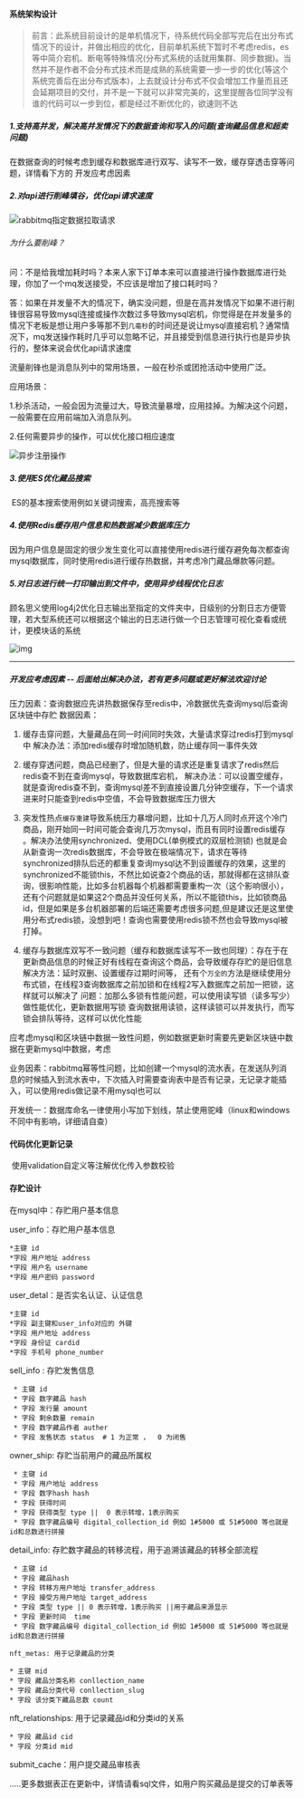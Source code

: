 #### 系统架构设计

> 前言：此系统目前设计的是单机情况下，待系统代码全部写完后在出分布式情况下的设计，并做出相应的优化，目前单机系统下暂时不考虑redis，es等中简介宕机、断电等特殊情况(分布式系统的话就用集群、同步数据)。当然并不是作者不会分布式技术而是成熟的系统需要一步一步的优化(等这个系统完善后在出分布式版本)，上去就设计分布式不仅会增加工作量而且还会延期项目的交付，并不是一下就可以非常完美的，这里提醒各位同学没有谁的代码可以一步到位，都是经过不断优化的，欲速则不达

##### 1.支持高并发，解决高并发情况下的数据查询和写入的问题(查询藏品信息和超卖问题)

在数据查询的时候考虑到缓存和数据库进行双写、读写不一致，缓存穿透击穿等问题，详情看下方的 开发应考虑因素

##### 2.对api进行削峰填谷，优化api请求速度

![rabbitmq指定数据拉取请求](%E7%B3%BB%E7%BB%9F%E6%9E%B6%E6%9E%84%E4%BB%A3%E7%A0%81%E8%AE%BE%E8%AE%A1.assets/rabbitmq%E6%8C%87%E5%AE%9A%E6%95%B0%E6%8D%AE%E6%8B%89%E5%8F%96%E8%AF%B7%E6%B1%82.png)

###### 为什么要削峰？

问：不是给我增加耗时吗？本来人家下订单本来可以直接进行操作数据库进行处理，你加了一个mq发送接受，不应该是增加了接口耗时吗？

答：如果在并发量不大的情况下，确实没问题，但是在高并发情况下如果不进行削锋很容易导致mysql连接或操作次数过多导致mysql宕机，你觉得是在并发量多的情况下老板是想让用户多等那不到`几毫秒`的时间还是说让mysql直接宕机？通常情况下，mq发送操作耗时几乎可以忽略不记，并且接受到信息进行执行也是异步执行的，整体来说会优化api请求速度

流量削锋也是消息队列中的常用场景，一般在秒杀或团抢活动中使用广泛。

应用场景：

1.秒杀活动，一般会因为流量过大，导致流量暴增，应用挂掉。为解决这个问题，一般需要在应用前端加入消息队列。	

2.任何需要异步的操作，可以优化接口相应速度

![异步注册操作](%E7%B3%BB%E7%BB%9F%E6%9E%B6%E6%9E%84%E4%BB%A3%E7%A0%81%E8%AE%BE%E8%AE%A1.assets/%E5%BC%82%E6%AD%A5%E6%B3%A8%E5%86%8C%E6%93%8D%E4%BD%9C.png)

##### 3.使用ES优化藏品搜索

​	ES的基本搜索使用例如关键词搜索，高亮搜索等

##### 4.使用Redis缓存用户信息和热数据减少数据库压力

​	因为用户信息是固定的很少发生变化可以直接使用redis进行缓存避免每次都查询mysql数据库，同时使用redis进行缓存热数据，并考虑冷门藏品爆款等问题。

##### 5.对日志进行统一打印输出到文件中，使用异步线程优化日志

​	顾名思义使用log4j2优化日志输出至指定的文件夹中，日级别的分割日志方便管理，若大型系统还可以根据这个输出的日志进行做一个日志管理可视化查看或统计，更模块话的系统

![img](%E7%B3%BB%E7%BB%9F%E6%9E%B6%E6%9E%84%E4%BB%A3%E7%A0%81%E8%AE%BE%E8%AE%A1.assets/184329_a931b0a9_87650.png)

---

##### 开发应考虑因素 -- 后面给出解决办法，若有更多问题或更好解法欢迎讨论

压力因素：查询数据应先讲热数据保存至redis中，冷数据优先查询mysql后查询区块链中存贮
数据因素：

  1. 缓存击穿问题，大量藏品在同一时间同时失效，大量请求穿过redis打到mysql中
     解决办法：添加redis缓存时增加随机数，防止缓存同一事件失效

  2. 缓存穿透问题，商品已经删了，但是大量的请求还是重复请求了redis然后redis查不到在查询mysql，导致数据库宕机，
     解决办法：可以设置空缓存，就是查询redis查不到，查询mysql差不到直接设置几分钟空缓存，下一个请求进来时只能查到redis中空值，不会导致数据库压力很大

  3. 突发性热点`缓存重建`导致系统压力暴增问题，比如十几万人同时点开这个冷门商品，刚开始同一时间可能会查询几万次mysql，而且有同时设置redis缓存 。解决办法使用synchronized、使用DCL(单例模式的双层检测锁) 也就是会从新查询一次redis数据库，不会导致在极端情况下，请求在等待synchronized排队后还的都重复查询mysql达不到设置缓存的效果，这里的synchronized不能锁this，不然比如说查2个商品的话，那就得都在这排队查询，很影响性能，比如多台机器每个机器都需要重构一次（这个影响很小），还有个问题就是如果这2个商品并没任何关系，所以不能锁this，比如锁商品id，但是如果是多台机器部署的后端还需要考虑很多问题,但是建议还是这里使用分布式redis锁，没想到吧！查询也需要使用redis锁不然也会导致mysql被打掉。

  4. 缓存与数据库双写不一致问题（缓存和数据库读写不一致也同理）：存在于在更新商品信息的时候正好有线程在查询这个商品，会导致缓存存贮的是旧信息
     解决方法：延时双删、设置缓存过期时间等，
     还有个`万全的`方法是继续使用分布式锁，在线程3查询数据库之前加锁和在线程2写入数据库之前加一把锁，这样就可以解决了
     问题：加那么多锁有性能问题，可以使用读写锁（读多写少）做性能优化，更新数据用写锁
     查询数据用读锁，这样读锁可以并发执行，而写锁会排队等待，这样可以优化性能
     	

应考虑mysql和区块链中数据一致性问题，例如数据更新时需要先更新区块链中数据在更新mysql中数据，考虑

业务因素：rabbitmq幂等性问题，比如创建一个mysql的流水表，在发送队列消息的时候插入到流水表中，下次插入时需要查询表中是否有记录，无记录才能插入，可以使用redis做记录不用mysql也可以

开发统一：数据库命名一律使用小写加下划线，禁止使用驼峰（linux和windows不同中有影响，详细请自查）

#### 代码优化更新记录

​	使用validation自定义等注解优化传入参数校验

#### 存贮设计

在mysql中：存贮用户基本信息

user_info：存贮用户基本信息 

```
*主键 id
*字段 用户地址 address
*字段 用户名 username
*字段 用户密码 password
```

user_detal：是否实名认证、认证信息

```
*主键 id
*字段 副主键和user_info对应的 外键
*字段 用户地址 address
*字段 身份证 cardid
*字段 手机号 phone_number
```

sell_info : 存贮发售信息

```
 * 主键 id
 * 字段 数字藏品 hash
 * 字段 发行量 amount
 * 字段 剩余数量 remain
 * 字段 数字藏品作者 auther
 * 字段 发售状态 status  # 1 为正常 ，  0 为闭售
```

owner_ship: 存贮当前用户的藏品所属权

```
 * 主键 id
 * 字段 用户地址 address
 * 字段 数字hash hash
 * 字段 获得时间
 * 字段 获得类型 type ||  0 表示转增，1表示购买
 * 字段 数字藏品编号 digital_collection_id 例如 1#5000 或 51#5000 等也就是id和总数进行拼接
```

detail_info: 存贮数字藏品的转移流程，用于追溯该藏品的转移全部流程

```
 * 主键 id
 * 字段 藏品hash
 * 字段 转移方用户地址 transfer_address
 * 字段 接受方用户地址 target_address
 * 字段 类型 type || 0 表示转增，1表示购买 ||用于藏品来源显示
 * 字段 更新时间  time
 * 字段 数字藏品编号 digital_collection_id 例如 1#5000 或 51#5000 等也就是id和总数进行拼接
```

 	nft_metas: 用于记录藏品的分类

```
* 主键 mid
* 字段 藏品分类名称 conllection_name
* 字段 藏品分类代号 conllection_slug
* 字段 该分类下藏品总数 count
```

nft_relationships: 用于记录藏品id和分类id的关系

```
* 字段 藏品id cid
* 字段 分类id mid
```

submit_cache：用户提交藏品审核表

.....更多数据表正在更新中，详情请看sql文件，如用户购买藏品是提交的订单表等